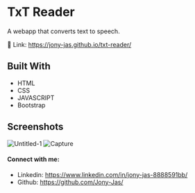 # TxT Reader

A webapp that converts text to speech.

🔗 Link: https://jony-jas.github.io/txt-reader/

## Built With

* HTML
* CSS
* JAVASCRIPT
* Bootstrap

## Screenshots
![Untitled-1](https://user-images.githubusercontent.com/74784363/114682570-d86bd700-9d2c-11eb-9b7e-8cec764761ef.jpg)
![Capture](https://user-images.githubusercontent.com/74784363/114683334-9000e900-9d2d-11eb-82df-4a23925eb7fe.PNG)


#### Connect with me:
* Linkedin: https://www.linkedin.com/in/jony-jas-8888591bb/
* Github: https://github.com/Jony-Jas/
